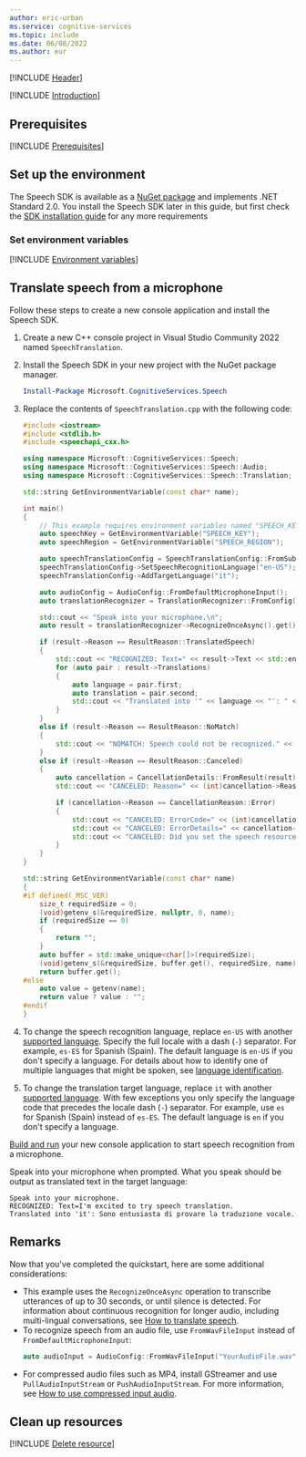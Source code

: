 ```yaml
---
author: eric-urban
ms.service: cognitive-services
ms.topic: include
ms.date: 06/08/2022
ms.author: eur
---
```


[!INCLUDE [Header](../../common/cpp.md)]

[!INCLUDE [Introduction](intro.md)]

## Prerequisites

[!INCLUDE [Prerequisites](../../common/azure-prerequisites.md)]

## Set up the environment
The Speech SDK is available as a [NuGet package](https://www.nuget.org/packages/Microsoft.CognitiveServices.Speech) and implements .NET Standard 2.0. You install the Speech SDK later in this guide, but first check the [SDK installation guide](../../../quickstarts/setup-platform.md?pivots=programming-language-cpp) for any more requirements

### Set environment variables

[!INCLUDE [Environment variables](../../common/environment-variables.md)]

## Translate speech from a microphone

Follow these steps to create a new console application and install the Speech SDK.

1. Create a new C++ console project in Visual Studio Community 2022 named `SpeechTranslation`.
1. Install the Speech SDK in your new project with the NuGet package manager.
    ```powershell
    Install-Package Microsoft.CognitiveServices.Speech
    ```
1. Replace the contents of `SpeechTranslation.cpp` with the following code:
    
    ```cpp
    #include <iostream> 
    #include <stdlib.h>
    #include <speechapi_cxx.h>
    
    using namespace Microsoft::CognitiveServices::Speech;
    using namespace Microsoft::CognitiveServices::Speech::Audio;
    using namespace Microsoft::CognitiveServices::Speech::Translation;
    
    std::string GetEnvironmentVariable(const char* name);
    
    int main()
    {
        // This example requires environment variables named "SPEECH_KEY" and "SPEECH_REGION"
        auto speechKey = GetEnvironmentVariable("SPEECH_KEY");
        auto speechRegion = GetEnvironmentVariable("SPEECH_REGION");

        auto speechTranslationConfig = SpeechTranslationConfig::FromSubscription(speechKey, speechRegion);
        speechTranslationConfig->SetSpeechRecognitionLanguage("en-US");
        speechTranslationConfig->AddTargetLanguage("it");
    
        auto audioConfig = AudioConfig::FromDefaultMicrophoneInput();
        auto translationRecognizer = TranslationRecognizer::FromConfig(speechTranslationConfig, audioConfig);
    
        std::cout << "Speak into your microphone.\n";
        auto result = translationRecognizer->RecognizeOnceAsync().get();
    
        if (result->Reason == ResultReason::TranslatedSpeech)
        {
            std::cout << "RECOGNIZED: Text=" << result->Text << std::endl;
            for (auto pair : result->Translations)
            {
                auto language = pair.first;
                auto translation = pair.second;
                std::cout << "Translated into '" << language << "': " << translation << std::endl;
            }
        }
        else if (result->Reason == ResultReason::NoMatch)
        {
            std::cout << "NOMATCH: Speech could not be recognized." << std::endl;
        }
        else if (result->Reason == ResultReason::Canceled)
        {
            auto cancellation = CancellationDetails::FromResult(result);
            std::cout << "CANCELED: Reason=" << (int)cancellation->Reason << std::endl;
    
            if (cancellation->Reason == CancellationReason::Error)
            {
                std::cout << "CANCELED: ErrorCode=" << (int)cancellation->ErrorCode << std::endl;
                std::cout << "CANCELED: ErrorDetails=" << cancellation->ErrorDetails << std::endl;
                std::cout << "CANCELED: Did you set the speech resource key and region values?" << std::endl;
            }
        }
    }

    std::string GetEnvironmentVariable(const char* name)
    {
    #if defined(_MSC_VER)
        size_t requiredSize = 0;
        (void)getenv_s(&requiredSize, nullptr, 0, name);
        if (requiredSize == 0)
        {
            return "";
        }
        auto buffer = std::make_unique<char[]>(requiredSize);
        (void)getenv_s(&requiredSize, buffer.get(), requiredSize, name);
        return buffer.get();
    #else
        auto value = getenv(name);
        return value ? value : "";
    #endif
    }
    ```

1. To change the speech recognition language, replace `en-US` with another [supported language](~/articles/ai-services/speech-service/language-support.md?tabs=stt#supported-languages). Specify the full locale with a dash (`-`) separator. For example, `es-ES` for Spanish (Spain). The default language is `en-US` if you don't specify a language. For details about how to identify one of multiple languages that might be spoken, see [language identification](~/articles/ai-services/speech-service/language-identification.md). 
1. To change the translation target language, replace `it` with another [supported language](~/articles/ai-services/speech-service/language-support.md?tabs=speech-translation#supported-languages). With few exceptions you only specify the language code that precedes the locale dash (`-`) separator. For example, use `es` for Spanish (Spain) instead of `es-ES`. The default language is `en` if you don't specify a language.

[Build and run](/cpp/build/vscpp-step-2-build) your new console application to start speech recognition from a microphone.

Speak into your microphone when prompted. What you speak should be output as translated text in the target language: 

```console
Speak into your microphone.
RECOGNIZED: Text=I'm excited to try speech translation.
Translated into 'it': Sono entusiasta di provare la traduzione vocale.
```

## Remarks
Now that you've completed the quickstart, here are some additional considerations:

- This example uses the `RecognizeOnceAsync` operation to transcribe utterances of up to 30 seconds, or until silence is detected. For information about continuous recognition for longer audio, including multi-lingual conversations, see [How to translate speech](~/articles/ai-services/speech-service/how-to-translate-speech.md). 
- To recognize speech from an audio file, use `FromWavFileInput` instead of `FromDefaultMicrophoneInput`:
    ```cpp
    auto audioInput = AudioConfig::FromWavFileInput("YourAudioFile.wav");
    ```
- For compressed audio files such as MP4, install GStreamer and use `PullAudioInputStream` or `PushAudioInputStream`. For more information, see [How to use compressed input audio](~/articles/ai-services/speech-service/how-to-use-codec-compressed-audio-input-streams.md).

## Clean up resources

[!INCLUDE [Delete resource](../../common/delete-resource.md)]
